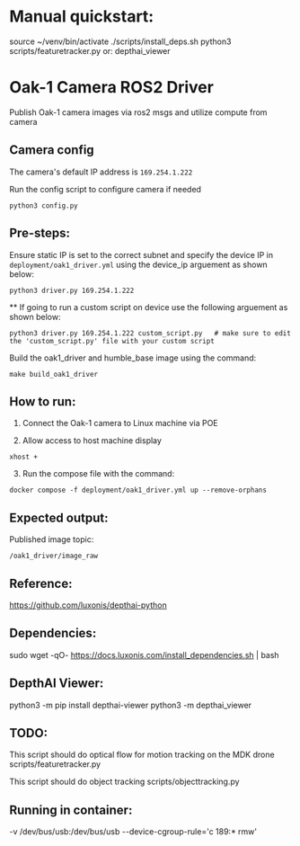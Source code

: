 

# Manual quickstart:
source ~/venv/bin/activate
./scripts/install_deps.sh
python3 scripts/featuretracker.py
or:
depthai_viewer


# Oak-1 Camera ROS2 Driver

Publish Oak-1 camera images via ros2 msgs and utilize compute from camera 

## Camera config

The camera's default IP address is `169.254.1.222`

Run the config script to configure camera if needed
```
python3 config.py
```

## Pre-steps:

Ensure static IP is set to the correct subnet and specify the device IP in `deployment/oak1_driver.yml` using the device_ip arguement as shown below:
```
python3 driver.py 169.254.1.222
```

** If going to run a custom script on device use the following arguement as shown below:
```
python3 driver.py 169.254.1.222 custom_script.py   # make sure to edit the 'custom_script.py' file with your custom script
```

Build the oak1_driver and humble_base image using the command: 
```
make build_oak1_driver
```

## How to run:

1. Connect the Oak-1 camera to Linux machine via POE

2. Allow access to host machine display
```
xhost +
```

3. Run the compose file with the command: 
```
docker compose -f deployment/oak1_driver.yml up --remove-orphans
```

## Expected output:

Published image topic:
```
/oak1_driver/image_raw
```
## Reference:

https://github.com/luxonis/depthai-python


## Dependencies:
sudo wget -qO- https://docs.luxonis.com/install_dependencies.sh | bash


## DepthAI Viewer:
python3 -m pip install depthai-viewer
python3 -m depthai_viewer


## TODO:

This script should do optical flow for motion tracking on the MDK drone
scripts/featuretracker.py

This script should do object tracking
scripts/objecttracking.py


## Running in container:
-v /dev/bus/usb:/dev/bus/usb --device-cgroup-rule='c 189:* rmw'
